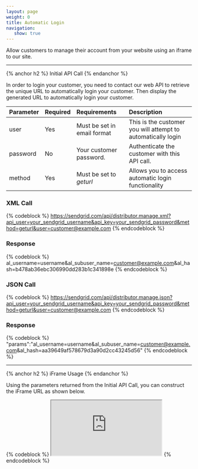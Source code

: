 ```yaml
---
layout: page
weight: 0
title: Automatic Login
navigation:
   show: true
---
```


Allow customers to manage their account from your website using an iframe to our site.

* * * * *


{% anchor h2 %} Initial API Call {% endanchor %}


In order to login your customer, you need to contact our web API to retrieve the unique URL to automatically login your customer. Then display the generated URL to automatically login your customer.

|Parameter|Required|Requirements|Description|
|:--------|:-------|:-----------|:----------|
|user|Yes|Must be set in email format|This is the customer you will attempt to automatically login|
|password|No|Your customer password.|Authenticate the customer with this API call.|
|method|Yes|Must be set to *geturl*|Allows you to access automatic login functionality|

### XML Call

{% codeblock %} https://sendgrid.com/api/distributor.manage.xml?api_user=your_sendgrid_username&api_key=your_sendgrid_password&method=geturl&user=customer@example.com {% endcodeblock %}

### Response

{% codeblock %} <params><params>al_username=username&al_subuser_name=customer@example.com&al_hash=b478ab36ebc306990dd283b1c341898e</params></params> {% endcodeblock %}

### JSON Call

{% codeblock %} https://sendgrid.com/api/distributor.manage.json?api_user=your_sendgrid_username&api_key=your_sendgrid_password&method=geturl&user=customer@example.com {% endcodeblock %}

### Response

{% codeblock %} "params":"al_username=username&al_subuser_name=customer@example.com&al_hash=aa39649af578679d3a90d2cc43245d56" {% endcodeblock %}

* * * * *


{% anchor h2 %} iFrame Usage {% endanchor %}


Using the parameters returned from the Initial API Call, you can construct the iFrame URL as shown below.

{% codeblock %} <iframe src="https://sendgrid.com/account?al_username=username&amp;al_subuser_name=example@example.com&amp;al_hash=aa39649af578679d3a90d2cc43245d56"></iframe> {% endcodeblock %}
